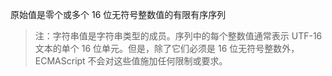 原始值是零个或多个 16 位无符号整数值的有限有序序列

> 注：字符串值是字符串类型的成员。序列中的每个整数值通常表示 UTF-16 文本的单个 16 位单元。但是，除了它们必须是 16 位无符号整数外，ECMAScript 不会对这些值施加任何限制或要求。
